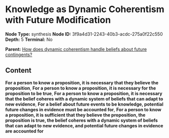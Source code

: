 # Knowledge as Dynamic Coherentism with Future Modification

**Node Type:** synthesis
**Node ID:** 3f9a4d31-2243-40b3-acdc-275a0f22c550
**Depth:** 5
**Terminal:** No

**Parent:** [How does dynamic coherentism handle beliefs about future contingents?](how-does-dynamic-coherentism-handle-beliefs-about-future-contingents-antithesis-e7119349-dea5-4866-827e-8b0e53f8143a.md)

## Content

**For a person to know a proposition, it is necessary that they believe the proposition**, **For a person to know a proposition, it is necessary for the proposition to be true**, **For a person to know a proposition, it is necessary that the belief coheres with a dynamic system of beliefs that can adapt to new evidence**, **For a belief about future events to be knowledge, potential future changes in evidence must be accounted for**, **For a person to know a proposition, it is sufficient that they believe the proposition, the proposition is true, the belief coheres with a dynamic system of beliefs that can adapt to new evidence, and potential future changes in evidence are accounted for**
